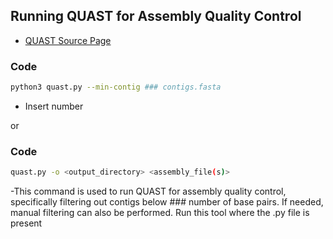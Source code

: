 ## Running QUAST for Assembly Quality Control

- [QUAST Source Page](http://quast.sourceforge.net/docs/manual.html)

### Code
```bash
python3 quast.py --min-contig ### contigs.fasta
```
- Insert number

or 

### Code
```bash
quast.py -o <output_directory> <assembly_file(s)>
```

-This command is used to run QUAST for assembly quality control, specifically filtering out contigs below ### number of base pairs. 
If needed, manual filtering can also be performed.
Run this tool where the .py file is present
